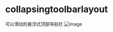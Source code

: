 # collapsingtoolbarlayout
可以滑动的悬浮式顶部导航栏
![image](https://github.com/Liuncoolman/collapsingtoolbarlayout/blob/master/app/demo.gif)
